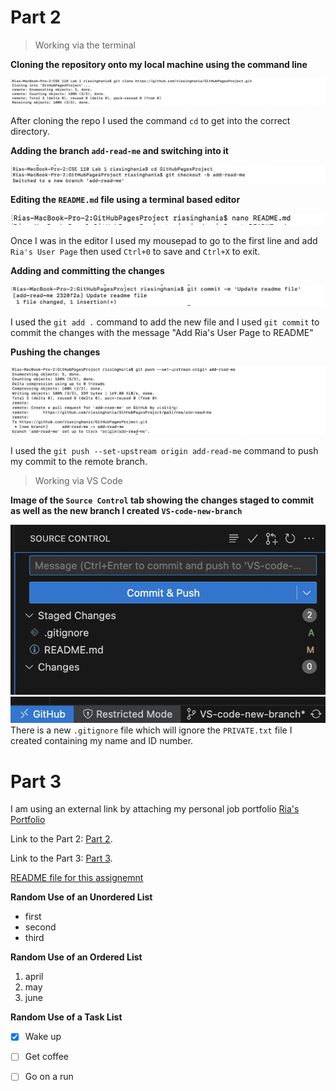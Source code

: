# Part 2 

> Working via the terminal 

**Cloning the repository onto my local machine using the command line**

![Alt Text](Screenshots/Screen%20Shot%202025-04-02%20at%2012.35.10%20PM.png)

After cloning the repo I used the command `cd` to get into the correct directory. 

**Adding the branch `add-read-me` and switching into it**

![Alt Text](Screenshots/Screen%20Shot%202025-04-02%20at%2012.35.33%20PM.png)

**Editing the `README.md` file using a terminal based editor**

![Alt Text](Screenshots/Screen%20Shot%202025-04-02%20at%2012.35.53%20PM.png)

Once I was in the editor I used my mousepad to go to the first line and add `Ria's User Page` then used `Ctrl+0` to save and `Ctrl+X` to exit.

**Adding and committing the changes**

![Alt Text](Screenshots/Screen%20Shot%202025-04-02%20at%201.47.59%20PM.png)

I used the `git add .` command to add the new file and I used `git commit` to commit the changes with the message "Add Ria's User Page to README"

**Pushing the changes**

![Alt Text](Screenshots/Screen%20Shot%202025-04-02%20at%2012.36.19%20PM.png)

I used the `git push --set-upstream origin add-read-me` command to push my commit to the remote branch. 

> Working via VS Code

**Image of the `Source Control` tab showing the changes staged to commit as well as the new branch I created `VS-code-new-branch`**

![Alt Text](Screenshots/Screen%20Shot%202025-04-02%20at%2012.48.10%20PM.png)
![Alt Text](Screenshots/Screen%20Shot%202025-04-02%20at%2012.59.16%20PM.png)
There is a new `.gitignore` file which will ignore the `PRIVATE.txt` file I created containing my name and ID number. 

# Part 3

I am using an external link by attaching my personal job portfolio [Ria's Portfolio](https://riasinghania.github.io)

Link to the Part 2: [Part 2](#part-2).

Link to the Part 3: [Part 3](#part-3).

[README file for this assignemnt](README.md)

**Random Use of an Unordered List**
- first
- second
- third

**Random Use of an Ordered List**
1. april
2. may
3. june

**Random Use of a Task List**
- [x] Wake up
- [ ] Get coffee
- [ ] Go on a run

